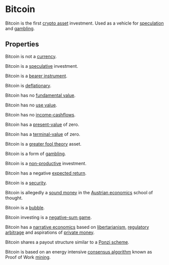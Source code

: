 # Bitcoin

Bitcoin is the first [crypto asset](cryptoasset.md) investment. Used as a vehicle for [speculation](speculation.md) and [gambling](gambling.md).

## Properties

Bitcoin is not a [currency](currency.md).

Bitcoin is a [speculative](speculation.md) investment.

Bitcoin is a [bearer instrument](bearer-instrument.md).

Bitcoin is [deflationary](deflationary.md).

Bitcoin has no [fundamental value](fundamental-value.md).

Bitcoin has no [use value](use-value.md).

Bitcoin has no [income-cashflows](income-cashflows.md).

Bitcoin has a [present-value](present-value.md) of zero.

Bitcoin has a [terminal-value](terminal-value.md) of zero.

Bitcoin is a [greater fool theory](greater-fool-theory.md) asset.

Bitcoin is a form of [gambling](gambling.md).

Bitcoin is a [non-productive](productive-asset.md) investment.

Bitcoin has a negative [expected return](expected-return.md).

Bitcoin is a [security](security.md).

Bitcoin is allegedly a [sound money](sound-money.md) in the [Austrian economics](ideologies/austrian-economics.md) school of thought.

Bitcoin is a [bubble](bubble.md).

Bitcoin investing is a [negative-sum game](zero-sum-game.md).

Bitcoin has a [narrative economics](../claims/narrative-economics.md) based on [libertarianism](ideologies/libertarianism.md), [regulatory arbitrage](regulatory-arbitrage.md) and aspirations of [private money](private-money.md).

Bitcoin shares a payout structure similar to a [Ponzi scheme](ponzi-scheme.md).

Bitcoin is based on an energy intensive [consensus algorithm](consensus-algorithm.md) known as Proof of Work [mining](mining.md).